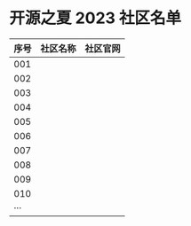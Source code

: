 # 开源之夏 2023 社区名单

| 序号 | 社区名称 | 社区官网 |
| :--- | :------- | :------- |
| 001  |          |          |
| 002  |          |          |
| 003  |          |          |
| 004  |          |          |
| 005  |          |          |
| 006  |          |          |
| 007  |          |          |
| 008  |          |          |
| 009  |          |          |
| 010  |          |          |
| ···  |          |          |
